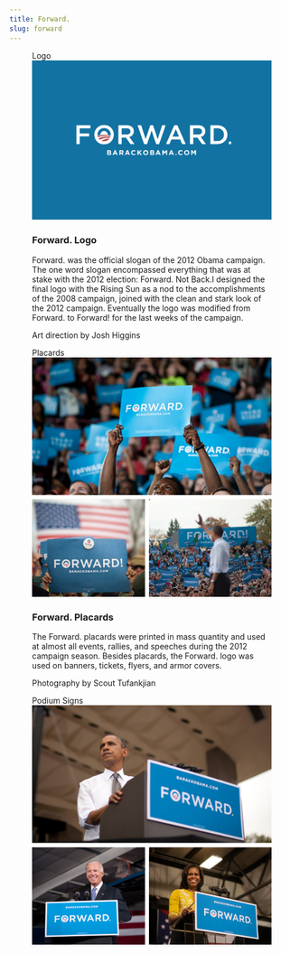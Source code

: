 ```yaml
---
title: Forward.
slug: forward
---
```


<figure>
    <figcaption>Logo</figcaption>
    <img src="img/forward/logo/forward-logo.jpg" alt="Art Direction: Josh Higgins" />
    <article>
    <h3>Forward. Logo</h3>
    <p>Forward. was the official slogan of the 2012 Obama campaign. The one word slogan encompassed everything that was at stake with the 2012 election: Forward. Not Back.I designed the final logo with the Rising Sun as a nod to the accomplishments of the 2008 campaign, joined with the clean and stark look of the 2012 campaign. Eventually the logo was modified from Forward. to Forward! for the last weeks of the campaign.</p>
    <p>Art direction by Josh Higgins</p>
    </article>
</figure>
<figure>
    <figcaption>Placards</figcaption>
    <img src="img/forward/placards/forward-placards.jpg" alt="" />
    <article>
    <h3>Forward. Placards</h3>
    <p>The Forward. placards were printed in mass quantity and used at almost all events, rallies, and speeches during the 2012 campaign season. Besides placards, the Forward. logo was used on  banners, tickets, flyers, and armor covers.</p>
    <p>Photography by Scout Tufankjian</p>
    </article>
</figure>
<figure>
    <figcaption>Podium Signs</figcaption>
    <img src="img/forward/podium-signs/forward-podiumsigns.jpg" alt="" />
</figure>
